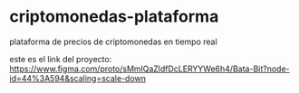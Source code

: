 # criptomonedas-plataforma
plataforma de precios de criptomonedas en tiempo real 
 
este es el link del proyecto: https://www.figma.com/proto/sMmlQaZldfDcLERYYWe6h4/Bata-Bit?node-id=44%3A594&scaling=scale-down
